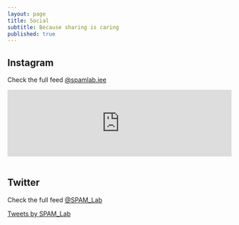 ```yaml
---
layout: page
title: Social
subtitle: Because sharing is caring
published: true
---
```

## Instagram
Check the full feed [@spamlab.iee](https://www.instagram.com/spamlab.iee/)
<!-- SnapWidget -->
<script src="https://snapwidget.com/js/snapwidget.js"></script>
<iframe src="https://snapwidget.com/embed/585474" class="snapwidget-widget" allowtransparency="true" frameborder="0" scrolling="no" style="border:none; overflow:hidden;  width:100%; "></iframe>

<br>
<br>

## Twitter
Check the full feed [@SPAM_Lab](https://twitter.com/SPAM_Lab)

<a class="twitter-timeline" data-width="500" href="https://twitter.com/SPAM_Lab?ref_src=twsrc%5Etfw">Tweets by SPAM_Lab</a> <script async src="https://platform.twitter.com/widgets.js" charset="utf-8"></script>